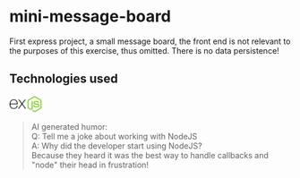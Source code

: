 # mini-message-board

First express project, a small message board, the front end is not relevant to the purposes of this exercise, thus omitted. There is no data persistence!

## Technologies used

<img src="https://raw.githubusercontent.com/devicons/devicon/1119b9f84c0290e0f0b38982099a2bd027a48bf1/icons/express/express-original.svg" alt="express" width="30" height="30"/><img src="https://raw.githubusercontent.com/devicons/devicon/1119b9f84c0290e0f0b38982099a2bd027a48bf1/icons/nodejs/nodejs-original.svg" alt="nodeJS" width="30" height="30"/>

> AI generated humor: <br>
> Q: Tell me a joke about working with NodeJS <br>
> A: Why did the developer start using NodeJS? <br>
> Because they heard it was the best way to handle callbacks and "node" their head in frustration!
